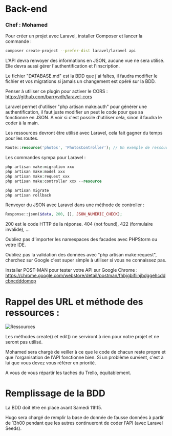 # Back-end

### Chef : Mohamed

Pour créer un projet avec Laravel, installer Composer et lancer la commande :

```sh
composer create-project --prefer-dist laravel/laravel api
```

L'API devra renvoyer des informations en JSON, aucune vue ne sera utilisé. Elle devra aussi gérer l'authentification et l'inscription.

Le fichier "DATABASE.md" est la BDD que j'ai faîtes, il faudra modifier le fichier et vos migrations si jamais un changement est opéré sur la BDD.

Penser à utiliser ce plugin pour activer le CORS : https://github.com/barryvdh/laravel-cors

Laravel permet d'utiliser "php artisan make:auth" pour générer une authentification, il faut juste modifier un peut le code pour que sa fonctionne en JSON. A voir si c'est possile d'utiliser cela, sinon il faudra le coder à la main.

Les ressources devront être utilisé avec Laravel, cela fait gagner du temps pour les routes.

```php
Route::resource('photos', 'PhotosController'); // Un exemple de ressource
```

Les commandes sympa pour Laravel :

```php
php artisan make:migration xxx
php artisan make:model xxx
php artisan make:request xxx
php artisan make:controller xxx --resource

php artisan migrate
php artisan rollback
```

Renvoyer du JSON avec Laravel dans une méthode de controller :

```php
Response::json($data, 200, [], JSON_NUMERIC_CHECK);
```

200 est le code HTTP de la réponse. 404 (not found), 422 (formulaire invalide), ...

Oubliez pas d'importer les namespaces des facades avec PHPStorm ou votre IDE.

Oubliez pas la validation des données avec "php artisan make:request", cherchez sur Google c'est super simple à utiliser si vous ne connaissez pas.

Installer POST-MAN pour tester votre API sur Google Chrome : https://chrome.google.com/webstore/detail/postman/fhbjgbiflinjbdggehcddcbncdddomop

# Rappel des URL et méthode des ressources :

![Ressources](http://image.noelshack.com/fichiers/2016/25/1466812376-687474703a2f2f696d6167652e6e6f656c736861636b2e636f6d2f66696368696572732f323031362f32352f313436363338373935332d6c6567656e642d7265737466756c2d7265732e706e67.png)

Les méthodes create() et edit() ne serviront à rien pour notre projet et ne seront pas utilisé.

Mohamed sera chargé de veiller à ce que le code de chacun reste propre et que l'organisation de l'API fonctionne bien. Si un problème survient, c'est à lui que vous devez vous référer en priorité.

A vous de vous répartir les taches du Trello, équitablement.

# Remplissage de la BDD

La BDD doit être en place avant Samedi 11h15.

Hugo sera chargé de remplir la base de donnée de fausse données à partir de 13h00 pendant que les autres continueront de coder l'API (avec Laravel Seeds).
